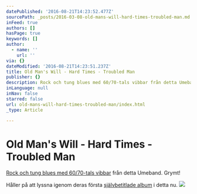 ```yaml
---
datePublished: '2016-08-21T14:23:52.477Z'
sourcePath: _posts/2016-03-08-old-mans-will-hard-times-troubled-man.md
inFeed: true
authors: []
hasPage: true
keywords: []
author:
  - name: ''
    url: ''
via: {}
dateModified: '2016-08-21T14:23:51.237Z'
title: Old Man's Will - Hard Times - Troubled Man
publisher: {}
description: Rock och tung blues med 60/70-tals vibbar från detta Umeband. Grymt!
inLanguage: null
inNav: false
starred: false
url: old-mans-will-hard-times-troubled-man/index.html
_type: Article

---
```

# Old Man's Will - Hard Times - Troubled Man

[Rock och tung blues med 60/70-tals vibbar][0] från detta Umeband. Grymt!

Håller på att lyssna igenom deras första [självbetitlade album][1] i detta nu.
![](https://s3-us-west-2.amazonaws.com/the-grid-img/p/d32a507202896fe571fbacd8e77f5bd759c2d40e.jpg)

[0]: https://open.spotify.com/album/1vPIwqaEizwR7vWQSn3YDL
[1]: https://open.spotify.com/album/3OreVxopXjNNrtBay5rjlX